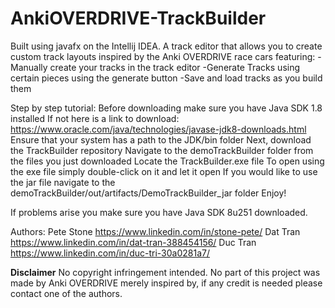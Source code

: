# AnkiOVERDRIVE-TrackBuilder

Built using javafx on the Intellij IDEA.
A track editor that allows you to create custom track layouts inspired by the Anki OVERDRIVE race cars featuring:
-Manually create your tracks in the track editor
-Generate Tracks using certain pieces using the generate button
-Save and load tracks as you build them

Step by step tutorial:
Before downloading make sure you have Java SDK 1.8 installed
If not here is a link to download: https://www.oracle.com/java/technologies/javase-jdk8-downloads.html
Ensure that your system has a path to the JDK/bin folder
Next, download the TrackBuilder repository
Navigate to the demoTrackBuilder folder from the files you just downloaded
Locate the TrackBuilder.exe file 
To open using the exe file simply double-click on it and let it open
If you would like to use the jar file navigate to the demoTrackBuilder/out/artifacts/DemoTrackBuilder_jar folder
Enjoy!

If problems arise you make sure you have Java SDK 8u251 downloaded.

Authors:
Pete Stone
https://www.linkedin.com/in/stone-pete/
Dat Tran
https://www.linkedin.com/in/dat-tran-388454156/
Duc Tran
https://www.linkedin.com/in/duc-tri-30a0281a7/


**Disclaimer**
No copyright infringement intended. 
No part of this project was made by Anki OVERDRIVE merely inspired by, if any credit is needed please contact one of the authors.

